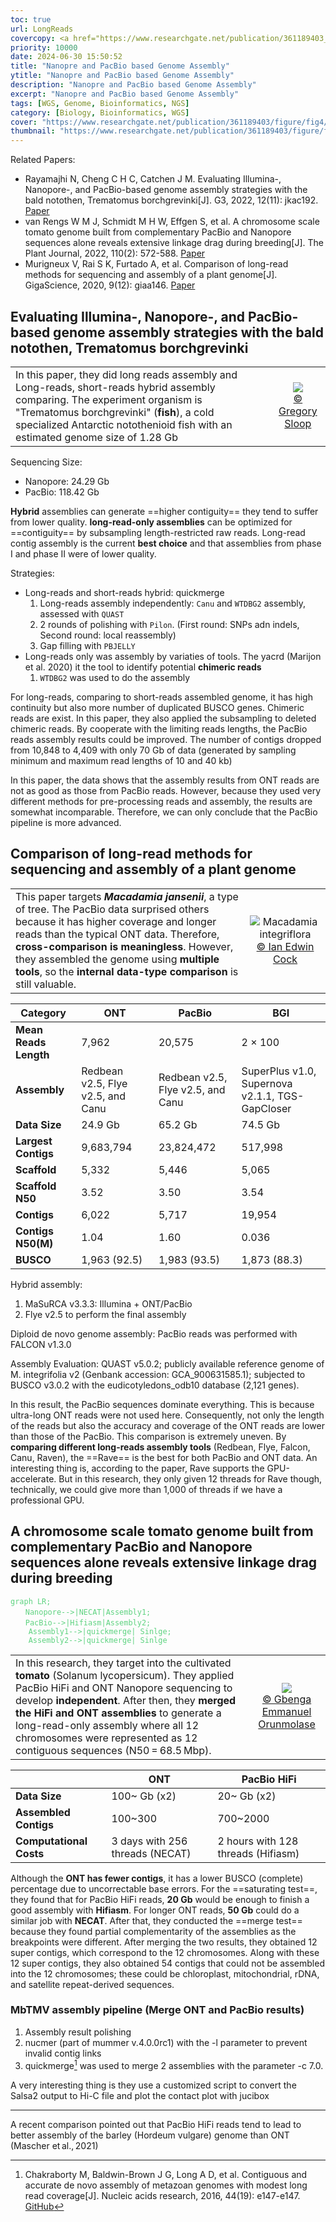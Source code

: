 ```yaml
---
toc: true
url: LongReads
covercopy: <a href="https://www.researchgate.net/publication/361189403_Introduction_to_the_principles_and_methods_underlying_the_recovery_of_metagenome-assembled_genomes_from_metagenomic_data?_tp=eyJjb250ZXh0Ijp7ImZpcnN0UGFnZSI6Il9kaXJlY3QiLCJwYWdlIjoiX2RpcmVjdCJ9fQ">© Gleb Goussarov</a>
priority: 10000
date: 2024-06-30 15:50:52
title: "Nanopre and PacBio based Genome Assembly"
ytitle: "Nanopre and PacBio based Genome Assembly"
description: "Nanopre and PacBio based Genome Assembly" 
excerpt: "Nanopre and PacBio based Genome Assembly"
tags: [WGS, Genome, Bioinformatics, NGS]
category: [Biology, Bioinformatics, WGS]
cover: "https://www.researchgate.net/publication/361189403/figure/fig4/AS:11431281172749697@1688650449403/PacBio-Sequencing-adapters-enable-the-circularization-of-DNA-fragments-Next-a.png"
thumbnail: "https://www.researchgate.net/publication/361189403/figure/fig4/AS:11431281172749697@1688650449403/PacBio-Sequencing-adapters-enable-the-circularization-of-DNA-fragments-Next-a.png"
---
```


Related Papers:
- Rayamajhi N, Cheng C H C, Catchen J M. Evaluating Illumina-, Nanopore-, and PacBio-based genome assembly strategies with the bald notothen, Trematomus borchgrevinki[J]. G3, 2022, 12(11): jkac192. [Paper](https://academic.oup.com/g3journal/article/12/11/jkac192/6651842)
- van Rengs W M J, Schmidt M H W, Effgen S, et al. A chromosome scale tomato genome built from complementary PacBio and Nanopore sequences alone reveals extensive linkage drag during breeding[J]. The Plant Journal, 2022, 110(2): 572-588. [Paper](https://onlinelibrary.wiley.com/doi/full/10.1111/tpj.15690) 
- Murigneux V, Rai S K, Furtado A, et al. Comparison of long-read methods for sequencing and assembly of a plant genome[J]. GigaScience, 2020, 9(12): giaa146. [Paper](https://academic.oup.com/gigascience/article/9/12/giaa146/6042729)

## Evaluating Illumina-, Nanopore-, and PacBio-based genome assembly strategies with the bald notothen, Trematomus borchgrevinki

|||
|:-|:-:|
|In this paper, they did long reads assembly and Long-reads, short-reads hybrid assembly comparing. The experiment organism is "Trematomus borchgrevinki" (**fish**), a cold specialized Antarctic notothenioid fish with an estimated genome size of 1.28 Gb|![](https://www.researchgate.net/profile/Gregory-Sloop/publication/364608485/figure/fig6/AS:11431281091299426@1666380222030/Trematomus-bernacchii-Courtesy-of-Zureks-and-Wikimedia-Commons.png)<br>[© Gregory Sloop](https://www.researchgate.net/publication/364608485_The_Cardiovascular_System_of_Antarctic_Icefish_Appears_to_Have_Been_Designed_to_Utilize_Hemoglobinless_Blood?_tp=eyJjb250ZXh0Ijp7ImZpcnN0UGFnZSI6Il9kaXJlY3QiLCJwYWdlIjoiX2RpcmVjdCJ9fQ)|


Sequencing Size: 
- Nanopore: 24.29 Gb 
- PacBio: 118.42 Gb

**Hybrid** assemblies can generate ==higher contiguity== they tend to suffer from lower quality. **long-read-only assemblies** can be optimized for ==contiguity== by subsampling length-restricted raw reads. Long-read contig assembly is the current **best choice** and that assemblies from phase I and phase II were of lower quality.

Strategies:
- Long-reads and short-reads hybrid: quickmerge
    1. Long-reads assembly independently: `Canu` and `WTDBG2` assembly, assessed with `QUAST`
    2. 2 rounds of polishing with `Pilon`. (First round: SNPs adn indels, Second round: local reassembly)
    3. Gap filling with `PBJELLY`
- Long-reads only was assembly by variaties of tools. The yacrd (Marijon et al. 2020) it the tool to identify potential **chimeric reads**
    1. `WTDBG2` was used to do the assembly


For long-reads, comparing to short-reads assembled genome, it has high continuity but also more number of duplicated BUSCO genes. Chimeric reads are exist. In this paper, they also applied the subsampling to deleted chimeric reads. By cooperate with the limiting reads lengths, the PacBio reads assembly results could be improved. The number of contigs dropped from 10,848 to 4,409 with only 70 Gb of data (generated by sampling minimum and maximum read lengths of 10 and 40 kb)

In this paper, the data shows that the assembly results from ONT reads are not as good as those from PacBio reads. However, because they used very different methods for pre-processing reads and assembly, the results are somewhat incomparable. Therefore, we can only conclude that the PacBio pipeline is more advanced.



## Comparison of long-read methods for sequencing and assembly of a plant genome

|||
|:-|:-:|
|This paper targets ***Macadamia jansenii***, a type of tree. The PacBio data surprised others because it has higher coverage and longer reads than the typical ONT data. Therefore, **cross-comparison is meaningless**. However, they assembled the genome using **multiple tools**, so the **internal data-type comparison** is still valuable.|![Macadamia integriflora](https://www.researchgate.net/profile/Ian-Cock/publication/264458556/figure/fig1/AS:392523655729155@1470596340564/Macadamia-integriflora-leaves-and-flowers-photographed-accessed-from-Wikipedia-Commons.png)[© Ian Edwin Cock](https://www.researchgate.net/publication/264458556_Evaluation_of_the_potential_of_Macadamia_integriflora_extracts_as_antibacterial_food_agents?_tp=eyJjb250ZXh0Ijp7ImZpcnN0UGFnZSI6Il9kaXJlY3QiLCJwYWdlIjoiX2RpcmVjdCJ9fQ)|


| Category           | ONT             | PacBio          | BGI                       |
|--------------------|-----------------|-----------------|---------------------------|
| **Mean Reads Length** | 7,962           | 20,575          | 2 × 100                   |
| **Assembly**       | Redbean v2.5, Flye v2.5, and Canu | Redbean v2.5, Flye v2.5, and Canu | SuperPlus v1.0, Supernova v2.1.1, TGS-GapCloser |
| **Data Size**      | 24.9 Gb         | 65.2 Gb         | 74.5 Gb                   |
| **Largest Contigs**| 9,683,794       | 23,824,472      | 517,998                   |
| **Scaffold**       | 5,332           | 5,446           | 5,065                     |
| **Scaffold N50**   | 3.52            | 3.50            | 3.54                      |
| **Contigs**        | 6,022           | 5,717           | 19,954                    |
| **Contigs N50(M)** | 1.04            | 1.60            | 0.036                     |
| **BUSCO**          | 1,963 (92.5)    | 1,983 (93.5)    | 1,873 (88.3)              |


Hybrid assembly:
1. MaSuRCA v3.3.3: Illumina + ONT/PacBio
2. Flye v2.5 to perform the final assembly

Diploid de novo genome assembly: PacBio reads was performed with FALCON v1.3.0

Assembly Evaluation: QUAST v5.0.2;  publicly available reference genome of M. integrifolia v2 (Genbank accession: GCA_900631585.1); subjected to BUSCO v3.0.2 with the eudicotyledons_odb10 database (2,121 genes).

In this result, the PacBio sequences dominate everything. This is because ultra-long ONT reads were not used here. Consequently, not only the length of the reads but also the accuracy and coverage of the ONT reads are lower than those of the PacBio. This comparison is extremely uneven. By **comparing different long-reads assembly tools** (Redbean, Flye, Falcon, Canu, Raven), the ==Rave== is the best for both PacBio and ONT data. An interesting thing is, according to the paper, Rave supports the GPU-accelerate. But in this research, they only given 12 threads for Rave though, technically, we could give more than 1,000 of threads if we have a professional GPU.




## A chromosome scale tomato genome built from complementary PacBio and Nanopore sequences alone reveals extensive linkage drag during breeding

```mermaid
graph LR;
　　Nanopore-->|NECAT|Assembly1;
　　PacBio-->|Hifiasm|Assembly2;
    Assembly1-->|quickmerge| Sinlge;
    Assembly2-->|quickmerge| Sinlge 
```

|||
|:-|:-:|
|In this research, they target into the cultivated **tomato** (Solanum lycopersicum). They applied PacBio HiFi and ONT Nanopore sequencing to develop **independent**. After then, they **merged the HiFi and ONT assemblies** to generate a long-read-only assembly where all 12 chromosomes were represented as 12 contiguous sequences (N50 = 68.5 Mbp).|![](https://www.researchgate.net/profile/Gbenga-Orunmolase/publication/371350058/figure/fig1/AS:11431281165942236@1686127227760/Tomato-Solanum-lycopersicum.jpg)<br>[© Gbenga Emmanuel Orunmolase](https://www.researchgate.net/publication/371350058_MICROORGANISMS_ASSOCIATED_WITH_SOFT_ROT_OF_TOMATOES?_tp=eyJjb250ZXh0Ijp7ImZpcnN0UGFnZSI6Il9kaXJlY3QiLCJwYWdlIjoiX2RpcmVjdCJ9fQ)|

|                       | ONT                 | PacBio HiFi              |
|-----------------------|---------------------|--------------------------|
| **Data Size**         | 100~ Gb (x2)        | 20~ Gb (x2)              |
| **Assembled Contigs** | 100~300             | 700~2000                 |
| **Computational Costs** | 3 days with 256 threads (NECAT) | 2 hours with 128 threads (Hifiasm) |

Although the **ONT has fewer contigs**, it has a lower BUSCO (complete) percentage due to uncorrectable base errors. For the ==saturating test==, they found that for PacBio HiFi reads, **20 Gb** would be enough to finish a good assembly with **Hifiasm**. For longer ONT reads, **50 Gb** could do a similar job with **NECAT**. After that, they conducted the ==merge test== because they found partial complementarity of the assemblies as the breakpoints were different. After merging the two results, they obtained 12 super contigs, which correspond to the 12 chromosomes. Along with these 12 super contigs, they also obtained 54 contigs that could not be assembled into the 12 chromosomes; these could be chloroplast, mitochondrial, rDNA, and satellite repeat-derived sequences.

### MbTMV assembly pipeline (Merge ONT and PacBio results)

1. Assembly result polishing
2. nucmer (part of mummer v.4.0.0rc1) with the -l parameter to prevent invalid contig links
3. quickmerge[^quickmerge] was used to merge 2 assemblies with the parameter -c 7.0.

[^quickmerge]: Chakraborty M, Baldwin-Brown J G, Long A D, et al. Contiguous and accurate de novo assembly of metazoan genomes with modest long read coverage[J]. Nucleic acids research, 2016, 44(19): e147-e147. [GitHub](https://github.com/mahulchak/quickmerge)

A very interesting thing is they use a customized script to convert the Salsa2 output to Hi-C file and plot the contact plot with jucibox

---
A recent comparison pointed out that PacBio HiFi reads tend to lead to better assembly of the barley (Hordeum vulgare) genome than ONT (Mascher et al., 2021)
























<style>
pre {
//  background-color:#38393d;
  color: #5fd381;
}
</style>
